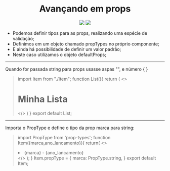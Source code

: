 <h1 align="center"> Avançando em props </h1>

<p align="center">
<img src="http://img.shields.io/static/v1?label=STATUS&message=EM%20DESENVOLVIMENTO&color=GREEN&style=for-the-badge"/>
<img src="https://img.shields.io/static/v1?label=Linguagem de programação&message=React&color=d3d523&style=for-the-badge&logo=React"/>
</p>

<p>

* Podemos definir tipos para as props, realizando uma espécie de validação;
* Definimos em um objeto chamado propTypes no próprio componente;
* E ainda há possibilidade de definir um valor padrão;
* Neste caso utilizamos o objeto defaultProps;

</p>

<hr/>

<p>
Quando for passada string para props usasse aspas "", e número { }

>import Item from "./Item";
>function List(){
>    return (
>        <>
>            <h1>Minha Lista</h1>
>            <ul>
>                <Item marca="ferrari" ano_lancamento={1985}/>
>                <Item marca="fiat" ano_lancamento={1985}/>
>                <Item marca="renault"/>
>            </ul>
>        </>
>    )
>}
>export default List;
</p>
<hr/>
<p>
Importa o PropType e define o tipo da prop marca para string:

>import PropType from 'prop-types';
>function Item({marca,ano_lancamento}){
>    return(
>        <>
>            <li>{marca} - {ano_lancamento}</li>
>        </>
>    );
>}
>Item.propType = {
>    marca: PropType.string,
>}
>export default Item;
</p>

